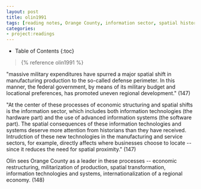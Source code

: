 ```yaml
---
layout: post
title: olin1991
tags: [reading notes, Orange County, information sector, spatial history, military-industrial]
categories:
- project:readings
---
```

* Table of Contents
{:toc}

> {% reference olin1991 %}

"massive military expenditures have spurred a major spatial shift in manufacturing production to the so-called defense perimeter. In this manner, the federal government, by means of its military budget and locational preferences, has promoted uneven regional development." (147)

"At the center of these processes of economic structuring and spatial shifts is the information sector, which includes both information technologies (the hardware part) and the use of advanced information systems (the software part). The spatial consequences of these information technologies and systems deserve more attention from historians than they have received. Intrudction of these new technologies in the manufacturing and service sectors, for example, directly affects where businesses choose to locate -- since it reduces the need for spatial proximity." (147)

Olin sees Orange County as a leader in these processes -- economic restructuring, militarization of production, spatial transformation, information technologies and systems, internationalization of a regional economy. (148)
